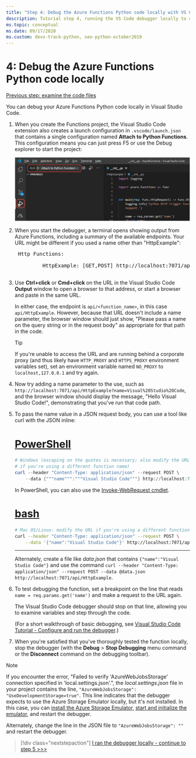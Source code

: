 ```yaml
---
title: "Step 4: Debug the Azure Functions Python code locally with VS Code"
description: Tutorial step 4, running the VS Code debugger locally to check your Python code.
ms.topic: conceptual
ms.date: 09/17/2020
ms.custom: devx-track-python, seo-python-october2019
---
```


# 4: Debug the Azure Functions Python code locally

[Previous step: examine the code files](tutorial-vs-code-serverless-python-03.md)

You can debug your Azure Functions Python code locally in Visual Studio Code.

1. When you create the Functions project, the Visual Studio Code extension also creates a launch configuration in `.vscode/launch.json` that contains a single configuration named **Attach to Python Functions**. This configuration means you can just press F5 or use the Debug explorer to start the project:

    ![Configuration for Debug explorer to start a Python project](media/tutorial-vs-code-serverless-python/configuration-to-start-a-python-project-for-debugging.png)

1. When you start the debugger, a terminal opens showing output from Azure Functions, including a summary of the available endpoints. Your URL might be different if you used a name other than "HttpExample":

    <pre>
    Http Functions:

            HttpExample: [GET,POST] http://localhost:7071/api/HttpExample
    </pre>

1. Use **Ctrl+click** or **Cmd+click** on the URL in the Visual Studio Code **Output** window to open a browser to that address, or start a browser and paste in the same URL.

    In either case, the endpoint is `api/<function_name>`, in this case `api/HttpExample`. However, because that URL doesn't include a name parameter, the browser window should just show, "Please pass a name on the query string or in the request body" as appropriate for that path in the code.

    > [!TIP]
    > If you're unable to access the URL and are running behind a corporate proxy (and thus likely have `HTTP_PROXY` and `HTTPS_PROXY` environment variables set), set an environment variable named `NO_PROXY` to `localhost,127.0.0.1` and try again.

1. Now try adding a name parameter to the use, such as `http://localhost:7071/api/HttpExample?name=Visual%20Studio%20Code`, and the browser window should display the message, "Hello Visual Studio Code!", demonstrating that you've run that code path.

1. To pass the name value in a JSON request body, you can use a tool like curl with the JSON inline:

    # [PowerShell](#tab/powershell)

    ```powershell
    # Windows (escaping on the quotes is necessary; also modify the URL
    # if you're using a different function name)
    curl --header "Content-Type: application/json" --request POST \
        --data {"""name""":"""Visual Studio Code"""} http://localhost:7071/api/HttpExample
    ```

    In PowerShell, you can also use the [Invoke-WebRequest cmdlet](/powershell/module/microsoft.powershell.utility/invoke-webrequest).

    # [bash](#tab/bash)

    ```bash
    # Mac OS/Linux: modify the URL if you're using a different function name
    curl --header "Content-Type: application/json" --request POST \
        --data '{"name":"Visual Studio Code"}' http://localhost:7071/api/HttpExample
    ```

    ---

    Alternately, create a file like *data.json* that contains `{"name":"Visual Studio Code"}` and use the command `curl --header "Content-Type: application/json" --request POST --data @data.json http://localhost:7071/api/HttpExample`.

1. To test debugging the function, set a breakpoint on the line that reads `name = req.params.get('name')` and make a request to the URL again.

    The Visual Studio Code debugger should stop on that line, allowing you to examine variables and step through the code.

    (For a short walkthrough of basic debugging, see [Visual Studio Code Tutorial - Configure and run the debugger](https://code.visualstudio.com/docs/python/python-tutorial#configure-and-run-the-debugger).)

1. When you're satisfied that you've thoroughly tested the function locally, stop the debugger (with the **Debug** > **Stop Debugging** menu command or the **Disconnect** command on the debugging toolbar).

> [!NOTE]
> If you encounter the error, "Failed to verify 'AzureWebJobsStorage' connection specified in 'local.settings.json'.", the *local.settings.json* file in your project contains the line, `"AzureWebJobsStorage": "UseDevelopmentStorage=true"`. This line indicates that the debugger expects to use the Azure Storage Emulator locally, but it's not installed. In this case, you can [install the Azure Storage Emulator](/azure/storage/common/storage-use-emulator#get-the-storage-emulator), [start and initialize the emulator](/azure/storage/common/storage-use-emulator#start-and-initialize-the-storage-emulator), and restart the debugger.
>
> Alternately, change the line in the JSON file to `"AzureWebJobsStorage": ""` and restart the debugger.

> [!div class="nextstepaction"]
> [I ran the debugger locally - continue to step 5 >>>](tutorial-vs-code-serverless-python-05.md)


